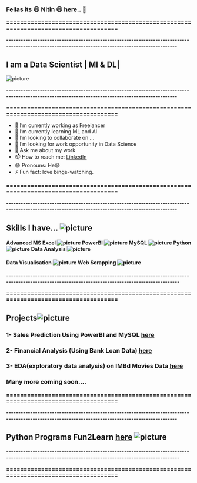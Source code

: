 ### Fellas its :smile: Nitin :smile: here.. 👋
**=====================================================================================**

**---------------------------------------------------------------------------------------------------------------------------------------------------**
## I am a Data Scientist | Ml & DL| 

![picture](https://1.bp.blogspot.com/-FYDRV1fAcNk/YAU_khQw0iI/AAAAAAAAEdE/bZyU5seo4ospnb85PlEzlQDG2cB1l79vQCLcBGAsYHQ/s480/rt.gif)


**---------------------------------------------------------------------------------------------------------------------------------------------------**

**=====================================================================================**
- 🔭 I’m currently working as Freelancer
- 🌱 I’m currently learning ML and AI
- 👯 I’m looking to collaborate on ...
- 🤔 I’m looking for work opportunity in Data Science
- 💬 Ask me about my work
- 📫 How to reach me: [LinkedIn](https://www.linkedin.com/in/nitin-barolia-912422109/)
- 😄 Pronouns: He😄
- ⚡ Fun fact: love binge-watching.




**=====================================================================================**



**---------------------------------------------------------------------------------------------------------------------------------------------------**
## Skills I have...  ![picture](https://1.bp.blogspot.com/-4traOxUfscc/YAVIRhVWoYI/AAAAAAAAEd0/R9zaMuhdUSgzWxVmR238h2R3AaT-IHxcgCLcBGAsYHQ/s64/distance-education.png)

#### Advanced MS Excel ![picture](https://1.bp.blogspot.com/-HdvwyppraDw/YAVJNt3YYHI/AAAAAAAAEeE/XwtWjY2rKpMzPePSBHzUnE3JCjd8UZ0xgCLcBGAsYHQ/s64/excel.png) PowerBI ![picture](https://1.bp.blogspot.com/-DGMCp7xmEF8/YAVNdQM9BxI/AAAAAAAAEe0/-bAuEtlHZ74eeJC7TacwY85HKPXomL0XgCLcBGAsYHQ/s96/power-bi%25287%2529.png) MySQL ![picture](https://1.bp.blogspot.com/-OmLoFibX7cI/YAVMypTqg-I/AAAAAAAAEes/wvqn0b4Xt1Uyn2ETMx86Duj9PMEliD_DwCLcBGAsYHQ/s100/mysql-logo.png) Python ![picture](https://1.bp.blogspot.com/-OaOB1Y6SsMM/YAVLSC3uuvI/AAAAAAAAEeQ/9CPFPEkuyqM4Q7jRxJiL2X0SxJgcJnGRQCLcBGAsYHQ/s96/python%252823%2529.png) Data Analysis ![picture](https://1.bp.blogspot.com/-itslZp7hhpI/YAVTnyiHspI/AAAAAAAAEfI/Ps8v1_yDVSIMLMyDhpOLABuhsDjeHvcGgCLcBGAsYHQ/s64/iconfinder_Analytics_379550.png)
#### Data Visualisation ![picture](https://1.bp.blogspot.com/-4o3yfqd1FJ0/YAVVOPWo9AI/AAAAAAAAEfU/OF5RylildwABI_MiBatid07ed5Q4s3kjACLcBGAsYHQ/s96/statistics%25281%2529.png) Web Scrapping ![picture](https://1.bp.blogspot.com/-2DH-3nqlwpk/YAVXEf1-7xI/AAAAAAAAEfg/SFVZ1xrUyasM0gE80a43quTPX0NPUSWgwCLcBGAsYHQ/s72/web%252825%2529.png)
**----------------------------------------------------------------------------------------------------------------------------------------------------**



**=====================================================================================**



## Projects![picture](https://1.bp.blogspot.com/-u6aJOZuJQLw/YAVYxYoe08I/AAAAAAAAEfs/HKp6UzAuCFgT5-KcbuuF2OGkkj6zKZLqwCLcBGAsYHQ/s128/group-of-projects%25282%2529.png)

### 1- Sales Prediction Using PowerBI and MySQL [here](https://github.com/nitinbarolia/PowerBI)
### 2- Financial Analysis (Using Bank Loan Data) [here](https://github.com/nitinbarolia/Data-Analysis/blob/master/Financial%20analysis%20on%20bank%20loan%20data/Data_analytics_finance2(Bank_Loan)_Deploy.ipynb)
### 3- EDA(exploratory data analysis) on IMBd Movies Data [here](https://github.com/nitinbarolia/Data-Analysis/blob/master/EDA%20on%20movies%20data/Explanatory_Analysis_Movies.ipynb)
### Many more coming soon....

**=====================================================================================**



**---------------------------------------------------------------------------------------------------------------------------------------------------**
## Python Programs Fun2Learn [here](https://github.com/nitinbarolia/Python-Programs) ![picture](https://1.bp.blogspot.com/-ZUhPk3iDhBA/YBgq8DqycWI/AAAAAAAAEgs/ocTKDrEBSvw4GL8PVFlsOWe6cydBLbI1ACLcBGAsYHQ/s150/python.jpg) 


**----------------------------------------------------------------------------------------------------------------------------------------------------**



**=====================================================================================**
